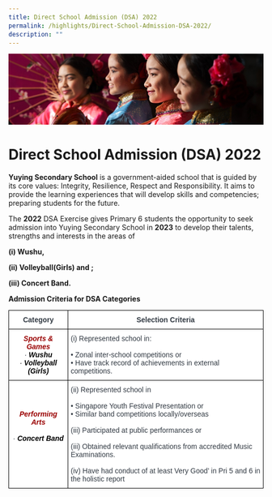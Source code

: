 ```yaml
---
title: Direct School Admission (DSA) 2022
permalink: /highlights/Direct-School-Admission-DSA-2022/
description: ""
---
```

![](/images/Highlights.jpg)

Direct School Admission (DSA) 2022
==================================

**Yuying Secondary School** is a government-aided school that is guided by its core values: Integrity, Resilience, Respect and Responsibility. It aims to provide the learning experiences that will develop skills and competencies; preparing students for the future.  

  

The **2022** DSA Exercise gives Primary 6 students the opportunity to seek admission into Yuying Secondary School in **2023** to develop their talents, strengths and interests in the areas of

  

**(i) Wushu,** 

**(ii) Volleyball(Girls) and ;**

**(iii) Concert Band.**

**Admission Criteria for DSA Categories**

<style type="text/css">
.tg  {border-collapse:collapse;border-spacing:0;}
.tg td{border-color:black;border-style:solid;border-width:1px;font-family:Arial, sans-serif;font-size:14px;
  overflow:hidden;padding:10px 5px;word-break:normal;}
.tg th{border-color:black;border-style:solid;border-width:1px;font-family:Arial, sans-serif;font-size:14px;
  font-weight:normal;overflow:hidden;padding:10px 5px;word-break:normal;}
.tg .tg-hhqr{background-color:#FFF;color:#313942;font-weight:bold;text-align:center;vertical-align:top}
.tg .tg-llnv{background-color:#FFF;color:#900;font-style:italic;font-weight:bold;text-align:center;vertical-align:top}
.tg .tg-bzww{background-color:#FFF;color:#313942;text-align:left;vertical-align:top}
</style>
<table class="tg">
<thead>
  <tr>
    <th class="tg-hhqr">Category</th>
    <th class="tg-hhqr">Selection Criteria</th>
  </tr>
</thead>
<tbody>
  <tr>
    <td class="tg-llnv">Sports &amp; Games<br><span style="font-weight:400;color:#313942">·   </span><span style="color:#000">Wushu</span><br><span style="font-weight:400;color:#000">·    </span><span style="color:#000">Volleyball (Girls)</span><span style="font-weight:400;color:#000"> </span></td>
    <td class="tg-bzww"><span style="font-weight:400;color:#313942">(i)   Represented school in: </span><br><br>• Zonal inter-school competitions or<br>• Have track record of achievements in external competitions.<br></td>
  </tr>
  <tr>
    <td class="tg-llnv"><br><br><br>Performing Arts<br><br><span style="font-weight:400;color:#313942">·    </span><span style="color:#000">Concert Band </span><br><br></td>
    <td class="tg-bzww"><span style="font-weight:400;color:#313942">(ii)     Represented school in</span><br><br>• Singapore Youth Festival Presentation or<br>• Similar band competitions locally/overseas<br><br><span style="font-weight:400;color:#313942">(iii)  Participated at public performances or</span><br><br><span style="font-weight:400;color:#313942">(iii)  Obtained relevant qualifications from accredited Music Examinations.</span><br><br><span style="font-weight:400;color:#313942">(iv) Have had conduct of at least Very Good’ in Pri 5 and 6 in the holistic report</span></td>
  </tr>
</tbody>
</table>